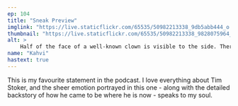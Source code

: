 ```yaml
---
ep: 104
title: "Sneak Preview"
imglink: "https://live.staticflickr.com/65535/50982213338_9db5abb444_o.jpg"
thumbnail: "https://live.staticflickr.com/65535/50982213338_9828075964_q.jpg"
alt: >
    Half of the face of a well-known clown is visible to the side. There is a theatre stage in the background.
name: "Kahvi"
hastext: true
---
```

This is my favourite statement in the podcast. I love everything about Tim Stoker, and the sheer emotion portrayed in this one - along with the detailed backstory of how he came to be where he is now - speaks to my soul.